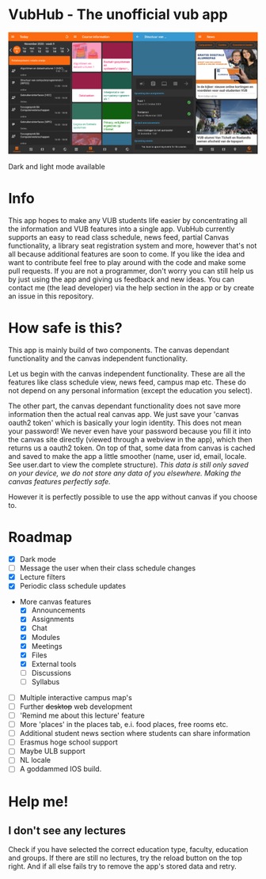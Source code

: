 # VubHub - The unofficial vub app

<p float="left">
    <img src="/screenshots/Screenshots.png"/>
</p>
Dark and light mode available

# Info
This app hopes to make any VUB students life easier by concentrating all the information and VUB features into a single app.
VubHub currently supports an easy to read class schedule, news feed, partial Canvas functionality, a library seat registration
system and more, however that's not all because additional features are soon to come. If you like the idea and want to contribute
feel free to play around with the code and make some pull requests. If you are not a programmer, don't worry you can still
help us by just using the app and giving us feedback and new ideas. You can contact me (the lead developer) via the help
section in the app or by create an issue in this repository.

# How safe is this?
This app is mainly build of two components. The canvas dependant functionality and the 
canvas independent functionality.

Let us begin with the canvas independent functionality. These are all the features like 
class schedule view, news feed, campus map etc. These do not depend on any personal information
(except the education you select). 

The other part, the canvas dependant functionality does not save more information then the 
actual real canvas app. We just save your 'canvas oauth2 token' which is basically your
login identity. This does not mean your password! We never even have your password because you
fill it into the canvas site directly (viewed through a webview in the app),
which then returns us a oauth2 token. On top of that, some data from canvas is cached
and saved to make the app a little smoother (name, user id, email, locale. See user.dart to view
the complete structure). *This data is still only saved on your device, we do not store
any data of you elsewhere. Making the canvas features perfectly safe.*

However it is perfectly possible to use the app without canvas if you choose to.

# Roadmap
- [x] Dark mode
- [ ] Message the user when their class schedule changes
- [x] Lecture filters
- [x] Periodic class schedule updates
- More canvas features
    - [x] Announcements
    - [x] Assignments
    - [x] Chat
    - [x] Modules
    - [x] Meetings
    - [x] Files
    - [x] External tools
    - [ ] Discussions
    - [ ] Syllabus
- [ ] Multiple interactive campus map's
- [ ] Further ~~desktop~~ web development
- [ ] 'Remind me about this lecture' feature
- [ ] More 'places' in the places tab, e.i. food places, free rooms etc.
- [ ] Additional student news section where students can share information
- [ ] Erasmus hoge school support
- [ ] Maybe ULB support
- [ ] NL locale
- [ ] A goddammed IOS build.

# Help me!
## I don't see any lectures
Check if you have selected the correct education type, faculty, education and groups. If there are
still no lectures, try the reload button on the top right. And if all else fails try to 
remove the app's stored data and retry.
